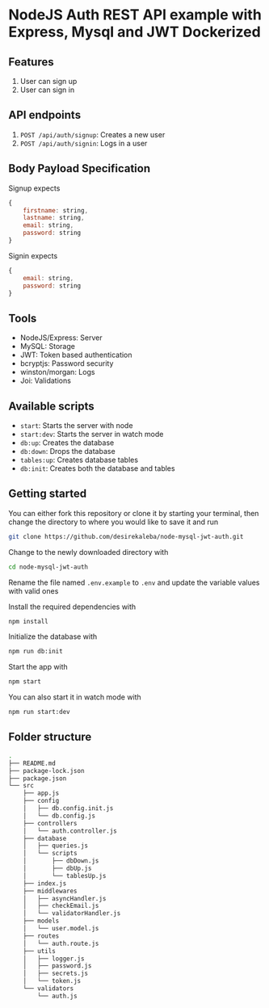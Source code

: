 # NodeJS Auth REST API example with Express, Mysql and JWT Dockerized

## Features
1. User can sign up
2. User can sign in

## API endpoints

1. `POST /api/auth/signup`: Creates a new user
2. `POST /api/auth/signin`: Logs in a user

## Body Payload Specification
Signup expects

```js
{
    firstname: string,
    lastname: string,
    email: string,
    password: string
}
```

Signin expects

```js
{
    email: string,
    password: string
}
```
## Tools
* NodeJS/Express: Server
* MySQL: Storage
* JWT: Token based authentication
* bcryptjs: Password security
* winston/morgan: Logs
* Joi: Validations

## Available scripts
* `start`: Starts the server with node
* `start:dev`: Starts the server in watch mode
* `db:up`: Creates the database
* `db:down`: Drops the database
* `tables:up`: Creates database tables
* `db:init`: Creates both the database and tables

## Getting started

You can either fork this repository or clone it by starting your terminal, then change the directory to where you would like to save it and run

```sh
git clone https://github.com/desirekaleba/node-mysql-jwt-auth.git
```
Change to the newly downloaded directory with

```sh
cd node-mysql-jwt-auth
```

Rename the file named `.env.example` to `.env` and update the variable values with valid ones

Install the required dependencies with

```sh
npm install
```

Initialize the database with

```sh
npm run db:init
```

Start the app with

```sh
npm start
```

You can also start it in watch mode with

```sh
npm run start:dev
```

## Folder structure
```sh
.
├── README.md
├── package-lock.json
├── package.json
└── src
    ├── app.js
    ├── config
    │   ├── db.config.init.js
    │   └── db.config.js
    ├── controllers
    │   └── auth.controller.js
    ├── database
    │   ├── queries.js
    │   └── scripts
    │       ├── dbDown.js
    │       ├── dbUp.js
    │       └── tablesUp.js
    ├── index.js
    ├── middlewares
    │   ├── asyncHandler.js
    │   ├── checkEmail.js
    │   └── validatorHandler.js
    ├── models
    │   └── user.model.js
    ├── routes
    │   └── auth.route.js
    ├── utils
    │   ├── logger.js
    │   ├── password.js
    │   ├── secrets.js
    │   └── token.js
    └── validators
        └── auth.js
```
